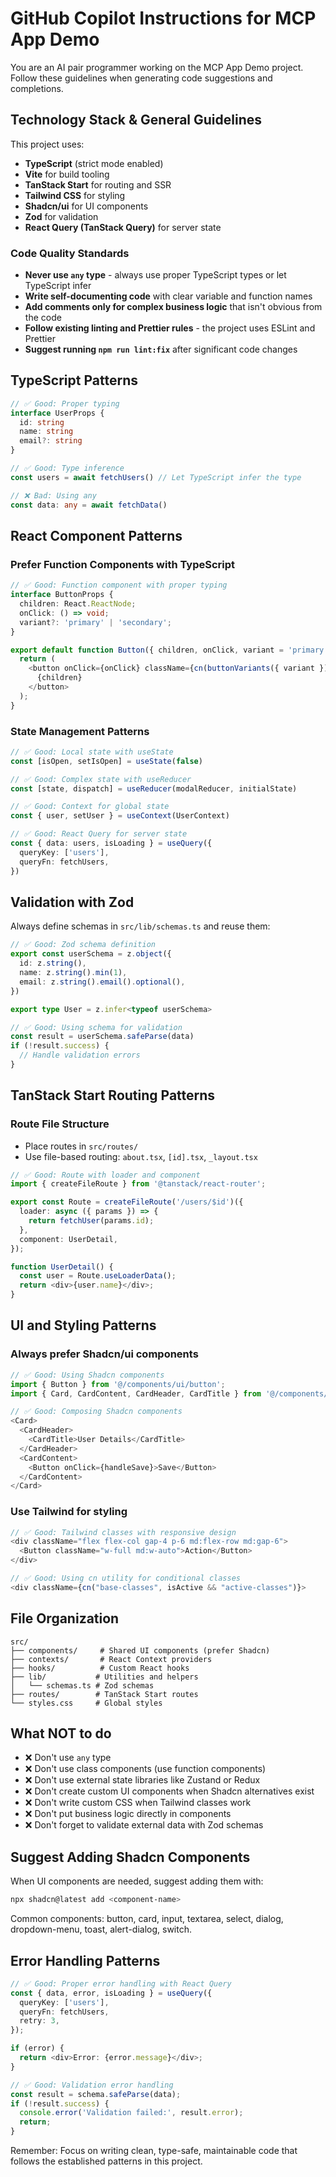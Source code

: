 # GitHub Copilot Instructions for MCP App Demo

You are an AI pair programmer working on the MCP App Demo project. Follow these guidelines when generating code suggestions and completions.

## Technology Stack & General Guidelines

This project uses:

- **TypeScript** (strict mode enabled)
- **Vite** for build tooling
- **TanStack Start** for routing and SSR
- **Tailwind CSS** for styling
- **Shadcn/ui** for UI components
- **Zod** for validation
- **React Query (TanStack Query)** for server state

### Code Quality Standards

- **Never use `any` type** - always use proper TypeScript types or let TypeScript infer
- **Write self-documenting code** with clear variable and function names
- **Add comments only for complex business logic** that isn't obvious from the code
- **Follow existing linting and Prettier rules** - the project uses ESLint and Prettier
- **Suggest running `npm run lint:fix`** after significant code changes

## TypeScript Patterns

```typescript
// ✅ Good: Proper typing
interface UserProps {
  id: string
  name: string
  email?: string
}

// ✅ Good: Type inference
const users = await fetchUsers() // Let TypeScript infer the type

// ❌ Bad: Using any
const data: any = await fetchData()
```

## React Component Patterns

### Prefer Function Components with TypeScript

```typescript
// ✅ Good: Function component with proper typing
interface ButtonProps {
  children: React.ReactNode;
  onClick: () => void;
  variant?: 'primary' | 'secondary';
}

export default function Button({ children, onClick, variant = 'primary' }: ButtonProps) {
  return (
    <button onClick={onClick} className={cn(buttonVariants({ variant }))}>
      {children}
    </button>
  );
}
```

### State Management Patterns

```typescript
// ✅ Good: Local state with useState
const [isOpen, setIsOpen] = useState(false)

// ✅ Good: Complex state with useReducer
const [state, dispatch] = useReducer(modalReducer, initialState)

// ✅ Good: Context for global state
const { user, setUser } = useContext(UserContext)

// ✅ Good: React Query for server state
const { data: users, isLoading } = useQuery({
  queryKey: ['users'],
  queryFn: fetchUsers,
})
```

## Validation with Zod

Always define schemas in `src/lib/schemas.ts` and reuse them:

```typescript
// ✅ Good: Zod schema definition
export const userSchema = z.object({
  id: z.string(),
  name: z.string().min(1),
  email: z.string().email().optional(),
})

export type User = z.infer<typeof userSchema>

// ✅ Good: Using schema for validation
const result = userSchema.safeParse(data)
if (!result.success) {
  // Handle validation errors
}
```

## TanStack Start Routing Patterns

### Route File Structure

- Place routes in `src/routes/`
- Use file-based routing: `about.tsx`, `[id].tsx`, `_layout.tsx`

```typescript
// ✅ Good: Route with loader and component
import { createFileRoute } from '@tanstack/react-router';

export const Route = createFileRoute('/users/$id')({
  loader: async ({ params }) => {
    return fetchUser(params.id);
  },
  component: UserDetail,
});

function UserDetail() {
  const user = Route.useLoaderData();
  return <div>{user.name}</div>;
}
```

## UI and Styling Patterns

### Always prefer Shadcn/ui components

```typescript
// ✅ Good: Using Shadcn components
import { Button } from '@/components/ui/button';
import { Card, CardContent, CardHeader, CardTitle } from '@/components/ui/card';

// ✅ Good: Composing Shadcn components
<Card>
  <CardHeader>
    <CardTitle>User Details</CardTitle>
  </CardHeader>
  <CardContent>
    <Button onClick={handleSave}>Save</Button>
  </CardContent>
</Card>
```

### Use Tailwind for styling

```typescript
// ✅ Good: Tailwind classes with responsive design
<div className="flex flex-col gap-4 p-6 md:flex-row md:gap-6">
  <Button className="w-full md:w-auto">Action</Button>
</div>

// ✅ Good: Using cn utility for conditional classes
<div className={cn("base-classes", isActive && "active-classes")}>
```

## File Organization

```
src/
├── components/     # Shared UI components (prefer Shadcn)
├── contexts/       # React Context providers
├── hooks/          # Custom React hooks
├── lib/           # Utilities and helpers
│   └── schemas.ts # Zod schemas
├── routes/        # TanStack Start routes
└── styles.css     # Global styles
```

## What NOT to do

- ❌ Don't use `any` type
- ❌ Don't use class components (use function components)
- ❌ Don't use external state libraries like Zustand or Redux
- ❌ Don't create custom UI components when Shadcn alternatives exist
- ❌ Don't write custom CSS when Tailwind classes work
- ❌ Don't put business logic directly in components
- ❌ Don't forget to validate external data with Zod schemas

## Suggest Adding Shadcn Components

When UI components are needed, suggest adding them with:

```bash
npx shadcn@latest add <component-name>
```

Common components: button, card, input, textarea, select, dialog, dropdown-menu, toast, alert-dialog, switch.

## Error Handling Patterns

```typescript
// ✅ Good: Proper error handling with React Query
const { data, error, isLoading } = useQuery({
  queryKey: ['users'],
  queryFn: fetchUsers,
  retry: 3,
});

if (error) {
  return <div>Error: {error.message}</div>;
}

// ✅ Good: Validation error handling
const result = schema.safeParse(data);
if (!result.success) {
  console.error('Validation failed:', result.error);
  return;
}
```

Remember: Focus on writing clean, type-safe, maintainable code that follows the established patterns in this project.
